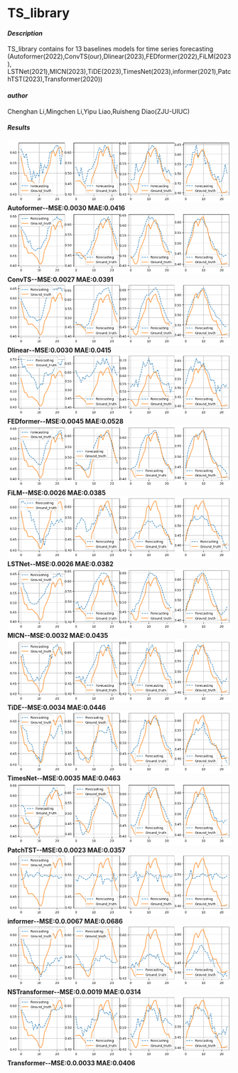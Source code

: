 # TS_library


####  **_Description_** 
TS_library contains for 13 baselines models for time series forecasting (Autoformer(2022),ConvTS(our),Dlinear(2023),FEDformer(2022),FiLM(2023),
LSTNet(2021),MICN(2023),TiDE(2023),TimesNet(2023),informer(2021),PatchTST(2023),Transformer(2020))

####  _**author**_ 
Chenghan Li,Mingchen Li,Yipu Liao,Ruisheng Diao(ZJU-UIUC)

####  **_Results_** 
![输入图片说明](Figure/electricity_autoformer_24.png)
 **Autoformer--MSE:0.0030 MAE:0.0416** 
![输入图片说明](Figure/electricity_ConvTS.png)
**ConvTS--MSE:0.0027 MAE:0.0391** 
![输入图片说明](Figure/electricity_Dlinear_24.png)
**Dlinear--MSE:0.0030 MAE:0.0415** 
![输入图片说明](Figure/electricity_FEDformer_24.png)
**FEDformer--MSE:0.0045 MAE:0.0528** 
![输入图片说明](Figure/electricity_FiLM_24.png)
**FiLM--MSE:0.0026 MAE:0.0385** 
![输入图片说明](Figure/electricity_LSTNet_24.png)
**LSTNet--MSE:0.0026 MAE:0.0382** 
![输入图片说明](Figure/electricity_MICN_24.png)
**MICN--MSE:0.0032 MAE:0.0435**
![输入图片说明](Figure/electricity_TiDE_24.png)
**TiDE--MSE:0.0034 MAE:0.0446**
![输入图片说明](Figure/electricity_TimesNet_24.png)
**TimesNet--MSE:0.0035 MAE:0.0463**
![输入图片说明](Figure/electricity_PatchTST_24.png)
**PatchTST--MSE:0.0.0023 MAE:0.0357**
![输入图片说明](Figure/electricity_informer_24.png)
**informer--MSE:0.0.0067 MAE:0.0686**
![输入图片说明](Figure/electricity_NSTransformer_24.png)
**NSTransformer--MSE:0.0.0019 MAE:0.0314**
![输入图片说明](Figure/electricity_Transformer_24.png)
**Transformer--MSE:0.0.0033 MAE:0.0406**
